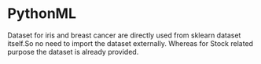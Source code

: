 # PythonML
Dataset for iris and breast cancer are directly used from sklearn dataset itself.So no need to import the dataset externally.
Whereas for Stock related purpose the dataset is already provided.
